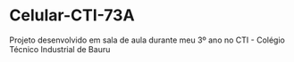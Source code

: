# Celular-CTI-73A
Projeto desenvolvido em sala de aula durante meu 3º ano no CTI - Colégio Técnico Industrial de Bauru
